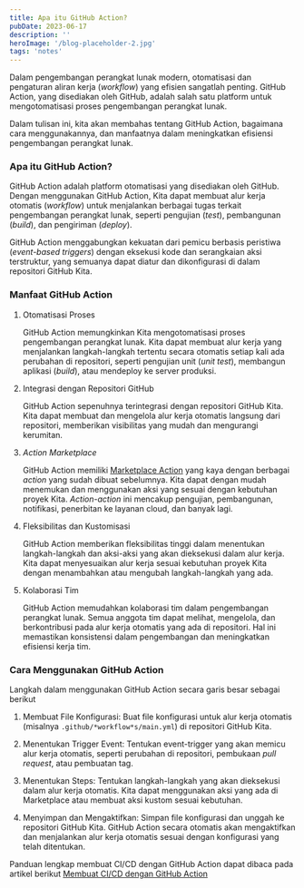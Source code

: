```yaml
---
title: Apa itu GitHub Action?
pubDate: 2023-06-17
description: ''
heroImage: '/blog-placeholder-2.jpg'
tags: 'notes'
---
```


Dalam pengembangan perangkat lunak modern, otomatisasi dan pengaturan aliran kerja (*workflow*) yang efisien sangatlah penting. GitHub Action, yang disediakan oleh GitHub, adalah salah satu platform untuk mengotomatisasi proses pengembangan perangkat lunak. 

Dalam tulisan ini, kita akan membahas tentang GitHub Action, bagaimana cara menggunakannya, dan manfaatnya dalam meningkatkan efisiensi pengembangan perangkat lunak.

### Apa itu GitHub Action?

GitHub Action adalah platform otomatisasi yang disediakan oleh GitHub. Dengan menggunakan GitHub Action, Kita dapat membuat alur kerja otomatis (*workflow*) untuk menjalankan berbagai tugas terkait pengembangan perangkat lunak, seperti pengujian (*test*), pembangunan (*build*), dan pengiriman (*deploy*). 

GitHub Action menggabungkan kekuatan dari pemicu berbasis peristiwa (*event-based triggers*) dengan eksekusi kode dan serangkaian aksi terstruktur, yang semuanya dapat diatur dan dikonfigurasi di dalam repositori GitHub Kita.

### Manfaat GitHub Action

1. Otomatisasi Proses 
    
    GitHub Action memungkinkan Kita mengotomatisasi proses pengembangan perangkat lunak. Kita dapat membuat alur kerja yang menjalankan langkah-langkah tertentu secara otomatis setiap kali ada perubahan di repositori, seperti pengujian unit (*unit test*), membangun aplikasi (*build*), atau mendeploy ke server produksi.

2. Integrasi dengan Repositori GitHub

    GitHub Action sepenuhnya terintegrasi dengan repositori GitHub Kita. Kita dapat membuat dan mengelola alur kerja otomatis langsung dari repositori, memberikan visibilitas yang mudah dan mengurangi kerumitan.

3. *Action Marketplace* 

    GitHub Action memiliki [Marketplace Action](https://github.com/marketplace?type=actions) yang kaya dengan berbagai *action* yang sudah dibuat sebelumnya. Kita dapat dengan mudah menemukan dan menggunakan aksi yang sesuai dengan kebutuhan proyek Kita. *Action-action* ini mencakup pengujian, pembangunan, notifikasi, penerbitan ke layanan cloud, dan banyak lagi.

4. Fleksibilitas dan Kustomisasi

    GitHub Action memberikan fleksibilitas tinggi dalam menentukan langkah-langkah dan aksi-aksi yang akan dieksekusi dalam alur kerja. Kita dapat menyesuaikan alur kerja sesuai kebutuhan proyek Kita dengan menambahkan atau mengubah langkah-langkah yang ada.

5. Kolaborasi Tim

    GitHub Action memudahkan kolaborasi tim dalam pengembangan perangkat lunak. Semua anggota tim dapat melihat, mengelola, dan berkontribusi pada alur kerja otomatis yang ada di repositori. Hal ini memastikan konsistensi dalam pengembangan dan meningkatkan efisiensi kerja tim.

### Cara Menggunakan GitHub Action

Langkah dalam menggunakan GitHub Action secara garis besar sebagai berikut

1. Membuat File Konfigurasi: Buat file konfigurasi untuk alur kerja otomatis (misalnya `.github/*workflow*s/main.yml`) di repositori GitHub Kita.
2. Menentukan Trigger Event: Tentukan event-trigger yang akan memicu alur kerja otomatis, seperti perubahan di repositori, pembukaan *pull request*, atau pembuatan tag.
3. Menentukan Steps: Tentukan langkah-langkah yang akan dieksekusi dalam alur kerja otomatis. Kita dapat menggunakan aksi yang ada di Marketplace atau membuat aksi kustom sesuai kebutuhan.

4. Menyimpan dan Mengaktifkan: Simpan file konfigurasi dan unggah ke repositori GitHub Kita. GitHub Action secara otomatis akan mengaktifkan dan menjalankan alur kerja otomatis sesuai dengan konfigurasi yang telah ditentukan.

Panduan lengkap membuat CI/CD dengan GitHub Action dapat dibaca pada artikel berikut [Membuat CI/CD dengan GitHub Action](/2023/06/membuat-ci-cd-dengan-github-action/)